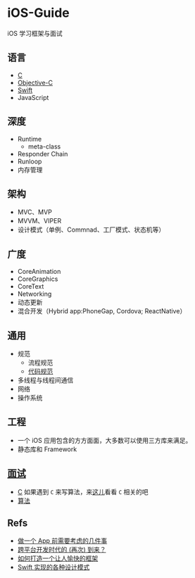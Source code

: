 # iOS-Guide
iOS 学习框架与面试

## 语言
-   [C](/C)
-   [Objective-C](/Objective-C)
-   [Swift](/Swift)
-   JavaScript

## 深度
-   Runtime
    +   meta-class
-   Responder Chain
-   Runloop
-   内存管理

## 架构
-   MVC、MVP
-   MVVM、VIPER
-   设计模式（单例、Commnad、工厂模式、状态机等）

## 广度
-   CoreAnimation
-   CoreGraphics
-   CoreText
-   Networking
-   动态更新
-   混合开发（Hybrid app:PhoneGap, Cordova; ReactNative）

## 通用
-   规范
    +   流程规范
    +   [代码规范](https://github.com/shjborage/CodingStyle)
-   多线程与线程间通信
-   网络
-   操作系统

## 工程
-   一个 iOS 应用包含的方方面面，大多数可以使用三方库来满足。
-   静态库和 Framework


## [面试](Interview/Overview.md)
-   [C](/C) 如果遇到 `C` 来写算法，来[这儿](/C)看看 `C` 相关的吧
-   [算法](Interview/Algorithm.md)


## Refs
-   [做一个 App 前需要考虑的几件事](https://mp.weixin.qq.com/s?__biz=MzAxMzE2Mjc2Ng==&mid=2652156015&idx=2&sn=d55bfe231d2b909707b1ca5ad36cc742&chksm=8046d00eb73159189a2933ac9409e03e4a824f45375357b54e7a2d4ff75769fd6e748859f695&scene=0&key=b616414e1e7508d0bf1f8f07bf47d7b68c1fcfec317acbcd06a73dce91736d7b9ccb99b0118f9e1e48ddaa2fa39c562c2ffd6be4842fc02af4100b07ba733fab410a5cf3172241bc31dd6cd53b700af9&ascene=0&uin=NTI5NTcyNzM1&devicetype=iMac+MacBookPro11%2C1+OSX+OSX+10.12.3&version=12020110&nettype=WIFI&fontScale=100&pass_ticket=gsS6p72H9%2B%2FyxYl329bTxlAaDUU72aH1Jsk833o6UuAi6iQu6cn2d0OyY0t6xxep)
-   [跨平台开发时代的 (再次) 到来？](https://onevcat.com/2015/03/cross-platform/)
-   [如何打造一个让人愉快的框架](https://onevcat.com/2016/01/create-framework/)
-   [Swift 实现的各种设计模式](https://github.com/ochococo/Design-Patterns-In-Swift)
